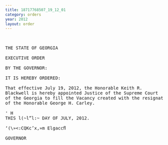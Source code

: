 ```yaml
---
title: 18717768507_19_12_01
category: orders
year: 2012
layout: order
---
```


<pre> 

THE STATE OF GEORGIA

EXECUTIVE ORDER

BY THE GOVERNOR:

IT IS HEREBY ORDERED:

That effective July 19, 2012, the Honorable Keith R.
Blackwell is hereby appointed Justice of the Supreme Court
of the Georgia to fill the Vacancy created with the resignation
of the Honorable George H. Carley.

' H
THIS l(~l”l:~ DAY OF JULY, 2012.

‘(\»<:CQKc’x,»m Elgaccﬂ

GOVERNOR

</pre>

